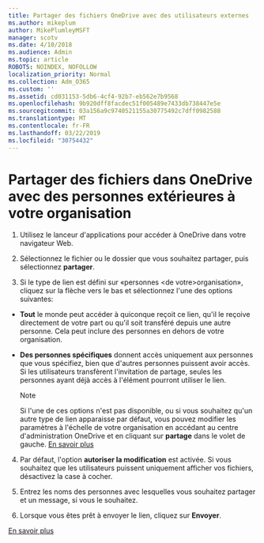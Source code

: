 ```yaml
---
title: Partager des fichiers OneDrive avec des utilisateurs externes
ms.author: mikeplum
author: MikePlumleyMSFT
manager: scotv
ms.date: 4/10/2018
ms.audience: Admin
ms.topic: article
ROBOTS: NOINDEX, NOFOLLOW
localization_priority: Normal
ms.collection: Adm_O365
ms.custom: ''
ms.assetid: cd031153-5db6-4cf4-92b7-eb562e7b9568
ms.openlocfilehash: 9b920dff8facdec51f005489e7433db738447e5e
ms.sourcegitcommit: 03a156a9c9740521155a30775492c7dff0982588
ms.translationtype: MT
ms.contentlocale: fr-FR
ms.lasthandoff: 03/22/2019
ms.locfileid: "30754432"
---
```

# <a name="share-files-in-onedrive-with-people-outside-your-organization"></a>Partager des fichiers dans OneDrive avec des personnes extérieures à votre organisation

1. Utilisez le lanceur d'applications pour accéder à OneDrive dans votre navigateur Web. 
    
2. Sélectionnez le fichier ou le dossier que vous souhaitez partager, puis sélectionnez **partager**. 
    
3. Si le type de lien est défini sur «personnes \<de votre\>organisation», cliquez sur la flèche vers le bas et sélectionnez l'une des options suivantes: 
    
  - **Tout** le monde peut accéder à quiconque reçoit ce lien, qu'il le reçoive directement de votre part ou qu'il soit transféré depuis une autre personne. Cela peut inclure des personnes en dehors de votre organisation. 
    
  - **Des personnes spécifiques** donnent accès uniquement aux personnes que vous spécifiez, bien que d'autres personnes puissent avoir accès. Si les utilisateurs transfèrent l'invitation de partage, seules les personnes ayant déjà accès à l'élément pourront utiliser le lien. 
    
    > [!NOTE]
    > Si l'une de ces options n'est pas disponible, ou si vous souhaitez qu'un autre type de lien apparaisse par défaut, vous pouvez modifier les paramètres à l'échelle de votre organisation en accédant au centre d'administration OneDrive et en cliquant sur **partage** dans le volet de gauche. [En savoir plus](https://go.microsoft.com/fwlink/?linkid=871961)
  
4. Par défaut, l'option **autoriser la modification** est activée. Si vous souhaitez que les utilisateurs puissent uniquement afficher vos fichiers, désactivez la case à cocher. 
    
5. Entrez les noms des personnes avec lesquelles vous souhaitez partager et un message, si vous le souhaitez.
    
6. Lorsque vous êtes prêt à envoyer le lien, cliquez sur **Envoyer**. 
    
[En savoir plus](https://go.microsoft.com/fwlink/?linkid=871861)
  

